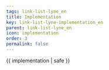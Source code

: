 ```yaml
---
tags: link-list-lyne_en
title: Implementation
key: link-list-lyne-implementation_en
parent: link-list-lyne_en
icon: implementation
order: 3
permalink: false  
---
```

 {{ implementation | safe }}



